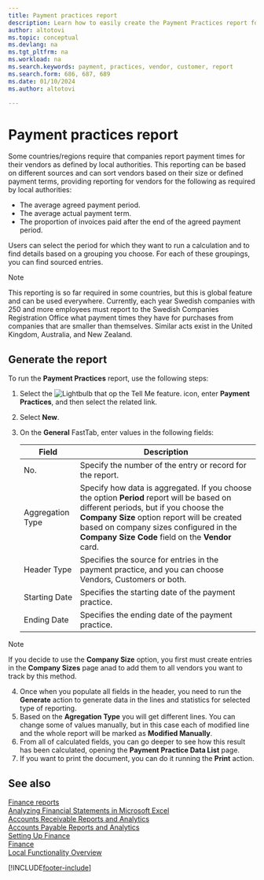 ```yaml
---
title: Payment practices report
description: Learn how to easily create the Payment Practices report for vendors and customers. 
author: altotovi
ms.topic: conceptual
ms.devlang: na
ms.tgt_pltfrm: na
ms.workload: na
ms.search.keywords: payment, practices, vendor, customer, report
ms.search.form: 686, 687, 689 
ms.date: 01/10/2024
ms.author: altotovi

--- 
```


# Payment practices report  

Some countries/regions require that companies report payment times for their vendors as defined by local authorities. This reporting can be based on different sources and can sort vendors based on their size or defined payment terms, providing reporting for vendors for the following as required by local authorities:  

- The average agreed payment period.  
- The average actual payment term.   
- The proportion of invoices paid after the end of the agreed payment period. 

Users can select the period for which they want to run a calculation and to find details based on a grouping you choose. For each of these groupings, you can find sourced entries. 

> [!NOTE]
> This reporting is so far required in some countries, but this is global feature and can be used everywhere. Currently, each year Swedish companies with 250 and more employees must report to the Swedish Companies Registration Office what payment times they have for purchases from companies that are smaller than themselves. Similar acts exist in the United Kingdom, Australia, and New Zealand.  

## Generate the report 

To run the **Payment Practices** report, use the following steps:

1. Select the ![Lightbulb that op the Tell Me feature.](media/ui-search/search_small.png "Tell me what you want to do") icon, enter **Payment Practices**, and then select the related link. 
2. Select **New**.
3. On the **General** FastTab, enter values in the following fields:

   | Field | Description |
   |---------|-----------------------------------|
   | No. | Specify the number of the entry or record for the report. |
   | Aggregation Type | Specify how data is aggregated. If you choose the option **Period** report will be based on different periods, but if you choose the **Company Size** option report will be created based on company sizes configured in the **Company Size Code** field on the **Vendor** card. |
   | Header Type | Specifies the source for entries in the payment practice, and you can choose Vendors, Customers or both. |
   | Starting Date | Specifies the starting date of the payment practice. |
   | Ending Date | Specifies the ending date of the payment practice. |

> [!NOTE]
> If you decide to use the **Company Size** option, you first must create entries in the **Company Sizes** page anad to add them to all vendors you want to track by this method.

4. Once when you populate all fields in the header, you need to run the **Generate** action to generate data in the lines and statistics for selected type of reporting.
5. Based on the **Agregation Type** you will get different lines. You can change some of values manually, but in this case each of modified line and the whole report will be marked as **Modified Manually**.
6. From all of calculated fields, you can go deeper to see how this result has been calculated, opening the **Payment Practice Data List** page.
7. If you want to print the document, you can do it running the **Print** action.

## See also

[Finance reports](finance-reports.md)  
[Analyzing Financial Statements in Microsoft Excel](finance-analyze-excel.md)  
[Accounts Receivable Reports and Analytics](receivables-reports.md)  
[Accounts Payable Reports and Analytics](payables-reports.md)  
[Setting Up Finance](finance-setup-finance.md)  
[Finance](finance.md)  
[Local Functionality Overview](about-localization.md)  

[!INCLUDE[footer-include](includes/footer-banner.md)]
